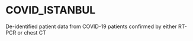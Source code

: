 # COVID_ISTANBUL
De-identified patient data from COVID-19 patients confirmed by either RT-PCR or chest CT
